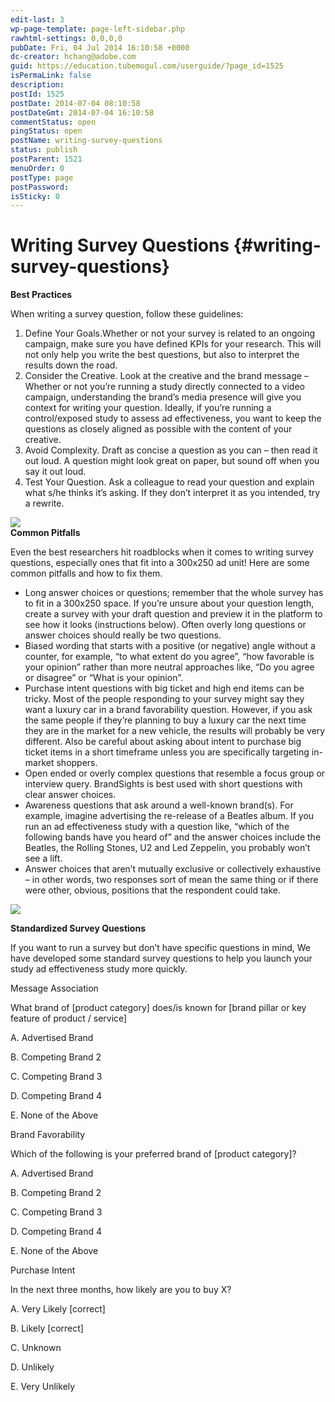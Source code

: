```yaml
---
edit-last: 3
wp-page-template: page-left-sidebar.php
rawhtml-settings: 0,0,0,0
pubDate: Fri, 04 Jul 2014 16:10:58 +0000
dc-creator: hchang@adobe.com
guid: https://education.tubemogul.com/userguide/?page_id=1525
isPermaLink: false
description: 
postId: 1525
postDate: 2014-07-04 08:10:58
postDateGmt: 2014-07-04 16:10:58
commentStatus: open
pingStatus: open
postName: writing-survey-questions
status: publish
postParent: 1521
menuOrder: 0
postType: page
postPassword: 
isSticky: 0
---
```


# Writing Survey Questions {#writing-survey-questions}

**Best Practices**
  
When writing a survey question, follow these guidelines:

1. Define Your Goals.Whether or not your survey is related to an ongoing campaign, make sure you have defined KPIs for your research. This will not only help you write the best questions, but also to interpret the results down the road.
1. Consider the Creative. Look at the creative and the brand message – Whether or not you’re running a study directly connected to a video campaign, understanding the brand’s media presence will give you context for writing your question.  Ideally, if you’re running a control/exposed study to assess ad effectiveness, you want to keep the questions as closely aligned as possible with the content of your creative.
1. Avoid Complexity. Draft as concise a question as you can – then read it out loud.   A question might look great on paper, but sound off when you say it out loud.
1. Test Your Question. Ask a colleague to read your question and explain what s/he thinks it’s asking.  If they don’t interpret it as you intended, try a rewrite.

![](https://help.tubemogul.com:8443/download/attachments/951463/line%2011.37.19%20AM.jpg?version=1&modificationDate=1364431203000&api=v2)   
**Common Pitfalls**
  
Even the best researchers hit roadblocks when it comes to writing survey questions, especially ones that fit into a 300x250 ad unit!   Here are some common pitfalls and how to fix them.

* Long answer choices or questions; remember that the whole survey has to fit in a 300x250 space.   If you’re unsure about your question length, create a survey with your draft question and preview it in the platform to see how it looks (instructions below).   Often overly long questions or answer choices should really be two questions.
* Biased wording that starts with a positive (or negative) angle without a counter, for example, “to what extent do you agree”, “how favorable is your opinion” rather than more neutral approaches like, “Do you agree or disagree” or “What is your opinion”.
* Purchase intent questions with big ticket and high end items can be tricky.  Most of the people responding to your survey might say they want a luxury car in a brand favorability question.  However, if you ask the same people if they’re planning to buy a luxury car the next time they are in the market for a new vehicle, the results will probably be very different. Also be careful about asking about intent to purchase big ticket items in a short timeframe unless you are specifically targeting in-market shoppers.
* Open ended or overly complex questions that resemble a focus group or interview query.  BrandSights is best used with short questions with clear answer choices.
* Awareness questions that ask around a well-known brand(s).   For example, imagine advertising the re-release of a Beatles album.  If you run an ad effectiveness study with a question like, “which of the following bands have you heard of” and the answer choices include the Beatles, the Rolling Stones, U2 and Led Zeppelin, you probably won’t see a lift.
* Answer choices that aren’t mutually exclusive or collectively exhaustive – in other words, two responses sort of mean the same thing or if there were other, obvious, positions that the respondent could take.

![](https://help.tubemogul.com:8443/download/attachments/951463/line%2011.37.19%20AM.jpg?version=1&modificationDate=1364431203000&api=v2)

**Standardized Survey Questions**
  
If you want to run a survey but don’t have specific questions in mind, We have developed some standard survey questions to help you launch your study ad effectiveness study more quickly.

Message Association

What brand of [product category] does/is known for [brand pillar or key feature of product / service]

A. Advertised Brand

B. Competing Brand 2

C. Competing Brand 3

D. Competing Brand 4

E. None of the Above

 

Brand Favorability

Which of the following is your preferred brand of [product category]?

A. Advertised Brand

B. Competing Brand 2

C. Competing Brand 3

D. Competing Brand 4

E. None of the Above

 

Purchase Intent

In the next three months, how likely are you to buy X?

A. Very Likely [correct]

B. Likely [correct]

C. Unknown

D. Unlikely

E. Very Unlikely
  